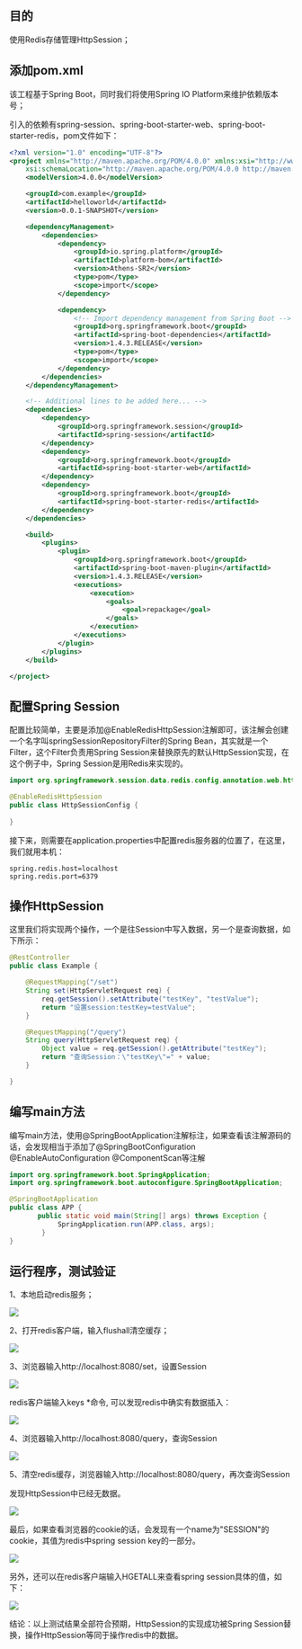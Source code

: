 ## 目的
使用Redis存储管理HttpSession；

## 添加pom.xml
该工程基于Spring Boot，同时我们将使用Spring IO Platform来维护依赖版本号；

引入的依赖有spring-session、spring-boot-starter-web、spring-boot-starter-redis，pom文件如下：
```xml
<?xml version="1.0" encoding="UTF-8"?>
<project xmlns="http://maven.apache.org/POM/4.0.0" xmlns:xsi="http://www.w3.org/2001/XMLSchema-instance"
    xsi:schemaLocation="http://maven.apache.org/POM/4.0.0 http://maven.apache.org/xsd/maven-4.0.0.xsd">
    <modelVersion>4.0.0</modelVersion>

    <groupId>com.example</groupId>
    <artifactId>helloworld</artifactId>
    <version>0.0.1-SNAPSHOT</version>

    <dependencyManagement>
        <dependencies>
            <dependency>
                <groupId>io.spring.platform</groupId>
                <artifactId>platform-bom</artifactId>
                <version>Athens-SR2</version>
                <type>pom</type>
                <scope>import</scope>
            </dependency>

            <dependency>
                <!-- Import dependency management from Spring Boot -->
                <groupId>org.springframework.boot</groupId>
                <artifactId>spring-boot-dependencies</artifactId>
                <version>1.4.3.RELEASE</version>
                <type>pom</type>
                <scope>import</scope>
            </dependency>
        </dependencies>
    </dependencyManagement>

    <!-- Additional lines to be added here... -->
    <dependencies>
        <dependency>
            <groupId>org.springframework.session</groupId>
            <artifactId>spring-session</artifactId>
        </dependency>
        <dependency>
            <groupId>org.springframework.boot</groupId>
            <artifactId>spring-boot-starter-web</artifactId>
        </dependency>
        <dependency>
            <groupId>org.springframework.boot</groupId>
            <artifactId>spring-boot-starter-redis</artifactId>
        </dependency>
    </dependencies>

    <build>
        <plugins>
            <plugin>
                <groupId>org.springframework.boot</groupId>
                <artifactId>spring-boot-maven-plugin</artifactId>
                <version>1.4.3.RELEASE</version>
                <executions>
                    <execution>
                        <goals>
                            <goal>repackage</goal>
                        </goals>
                    </execution>
                </executions>
            </plugin>
        </plugins>
    </build>

</project>
```

## 配置Spring Session
配置比较简单，主要是添加@EnableRedisHttpSession注解即可，该注解会创建一个名字叫springSessionRepositoryFilter的Spring Bean，其实就是一个Filter，这个Filter负责用Spring Session来替换原先的默认HttpSession实现，在这个例子中，Spring Session是用Redis来实现的。

```java
import org.springframework.session.data.redis.config.annotation.web.http.EnableRedisHttpSession;

@EnableRedisHttpSession
public class HttpSessionConfig {
    
}
```

接下来，则需要在application.properties中配置redis服务器的位置了，在这里，我们就用本机：

```text
spring.redis.host=localhost  
spring.redis.port=6379 
```

## 操作HttpSession
这里我们将实现两个操作，一个是往Session中写入数据，另一个是查询数据，如下所示：
```java
@RestController
public class Example {

    @RequestMapping("/set")
    String set(HttpServletRequest req) {
        req.getSession().setAttribute("testKey", "testValue");
        return "设置session:testKey=testValue";
    }

    @RequestMapping("/query")
    String query(HttpServletRequest req) {
        Object value = req.getSession().getAttribute("testKey");
        return "查询Session：\"testKey\"=" + value;
    }

}
```
## 编写main方法
编写main方法，使用@SpringBootApplication注解标注，如果查看该注解源码的话，会发现相当于添加了@SpringBootConfiguration @EnableAutoConfiguration @ComponentScan等注解

```java
import org.springframework.boot.SpringApplication;
import org.springframework.boot.autoconfigure.SpringBootApplication;

@SpringBootApplication
public class APP {
       public static void main(String[] args) throws Exception {
            SpringApplication.run(APP.class, args);
        }
}
```
## 运行程序，测试验证
1、本地启动redis服务；

![](images/redis_cli.png)

2、打开redis客户端，输入flushall清空缓存；

![](images/redis_cli_flushall.png)

3、浏览器输入http://localhost:8080/set，设置Session

![](images/browser.png)

redis客户端输入keys *命令, 可以发现redis中确实有数据插入：

![](images/redis_cli_keys.png)

4、浏览器输入http://localhost:8080/query，查询Session

![](images/browser2.png)

5、清空redis缓存，浏览器输入http://localhost:8080/query，再次查询Session

发现HttpSession中已经无数据。

![](images/browser3.png)

最后，如果查看浏览器的cookie的话，会发现有一个name为"SESSION"的cookie，其值为redis中spring session key的一部分。

![](images/SESSION.png)

另外，还可以在redis客户端输入HGETALL来查看spring session具体的值，如下：

![](images/SESSION_HGETALL.png)

结论：以上测试结果全部符合预期，HttpSession的实现成功被Spring Session替换，操作HttpSession等同于操作redis中的数据。
